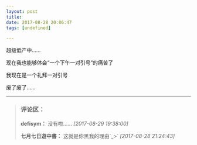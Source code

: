 ```yaml
---
layout: post
title: 
date: 2017-08-28 20:06:47
tags: [undefined]

---
```

超级低产中……

现在我也能够体会“一个下午一对引号”的痛苦了

我现在是一个礼拜一对引号

废了废了……

---
> ### 评论区：
>**defisym：** 没有啦……  *[2017-08-29 19:38:00]*
>
>**七月七日遊中書：** 这就是你黑我的理由&acute;_&gt;`  *[2017-08-28 21:24:43]*
>
>